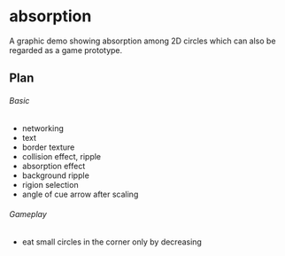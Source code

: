 # absorption
A graphic demo showing absorption among 2D circles which can also be regarded as a game prototype.

## Plan
###### Basic
* networking
* text
* border texture
* collision effect, ripple
* absorption effect
* background ripple
* rigion selection
* angle of cue arrow after scaling

###### Gameplay
* eat small circles in the corner only by decreasing
